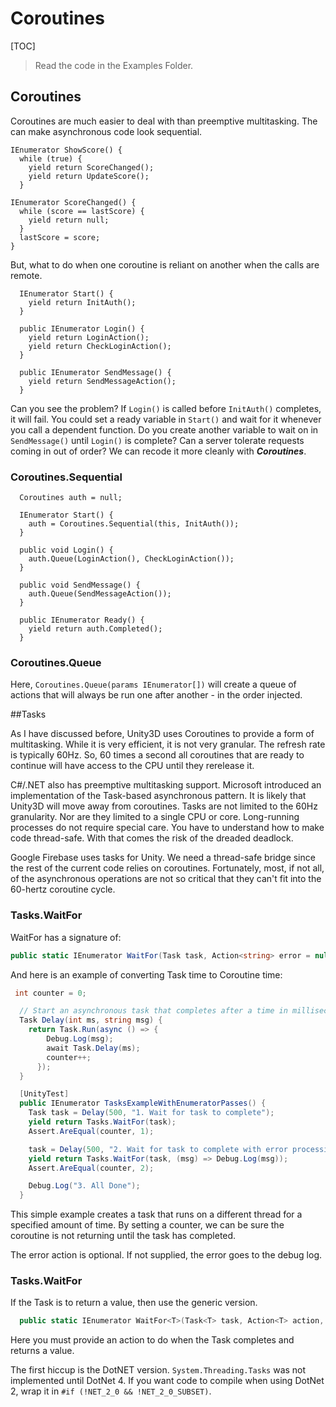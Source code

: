 # Coroutines
[TOC]

> Read the code in the Examples Folder.

## Coroutines

Coroutines are much easier to deal with than preemptive multitasking. The can make asynchronous code look sequential.

```#C
IEnumerator ShowScore() {
  while (true) {
    yield return ScoreChanged();
    yield return UpdateScore();
  }

IEnumerator ScoreChanged() {
  while (score == lastScore) {
    yield return null;
  }
  lastScore = score;
}
```

But, what to do when one coroutine is reliant on another when the calls are remote.

```#C
  IEnumerator Start() {
    yield return InitAuth();
  }

  public IEnumerator Login() {
    yield return LoginAction();
    yield return CheckLoginAction();
  }

  public IEnumerator SendMessage() {
    yield return SendMessageAction();
  }
```

Can you see the problem? If ```Login()``` is called before ```InitAuth()``` completes, it will fail. You could set a ready variable in ```Start()``` and wait for it whenever you call a dependent function. Do you create another variable to wait on in ```SendMessage()``` until ```Login()``` is complete? Can a server tolerate requests coming in out of order? We can recode it more cleanly with ***Coroutines***.

### Coroutines.Sequential

```#C
  Coroutines auth = null;

  IEnumerator Start() {
    auth = Coroutines.Sequential(this, InitAuth());
  }

  public void Login() {
    auth.Queue(LoginAction(), CheckLoginAction());
  }

  public void SendMessage() {
    auth.Queue(SendMessageAction());
  } 

  public IEnumerator Ready() {
    yield return auth.Completed();
  }
```

### Coroutines.Queue
Here, ```Coroutines.Queue(params IEnumerator[])``` will create a queue of actions that will always be run one after another - in the order injected.

##Tasks

As I have discussed before, Unity3D uses Coroutines to provide a form of multitasking. While it is very efficient, it is not very granular. The refresh rate is typically 60Hz. So, 60 times a second all coroutines that are ready to continue will have access to the CPU until they rerelease it.

C#/.NET also has preemptive multitasking support. Microsoft introduced an implementation of the Task-based asynchronous pattern. It is likely that Unity3D will move away from coroutines. Tasks are not limited to the 60Hz granularity. Nor are they limited to a single CPU or core. Long-running processes do not require special care. You have to understand how to make code thread-safe. With that comes the risk of the dreaded deadlock.

Google Firebase uses tasks for Unity. We need a thread-safe bridge since the rest of the current code relies on coroutines. Fortunately, most, if not all, of the asynchronous operations are not so critical that they can't fit into the 60-hertz coroutine cycle.

### Tasks.WaitFor
WaitFor has a signature of:
```C#
public static IEnumerator WaitFor(Task task, Action<string> error = null);
```
And here is an example of converting Task time to Coroutine time:
```C#
 int counter = 0;

  // Start an asynchronous task that completes after a time in milliseconds
  Task Delay(int ms, string msg) {
    return Task.Run(async () => {
        Debug.Log(msg);
        await Task.Delay(ms);
        counter++;
      });
  }

  [UnityTest]
  public IEnumerator TasksExampleWithEnumeratorPasses() {
    Task task = Delay(500, "1. Wait for task to complete");
    yield return Tasks.WaitFor(task);
    Assert.AreEqual(counter, 1);

    task = Delay(500, "2. Wait for task to complete with error processing");
    yield return Tasks.WaitFor(task, (msg) => Debug.Log(msg));
    Assert.AreEqual(counter, 2);

    Debug.Log("3. All Done");
  }
```

This simple example creates a task that runs on a different thread for a specified amount of time. By setting a counter, we can be sure the coroutine is not returning until the task has completed.

The error action is optional. If not supplied, the error goes to the debug log.

### Tasks.WaitFor<T>
If the Task is to return a value, then use the generic version.

```C#
  public static IEnumerator WaitFor<T>(Task<T> task, Action<T> action, Action<string> error = null);
```
Here you must provide an action to do when the Task completes and returns a value.

The first hiccup is the DotNET version. ```System.Threading.Tasks``` was not implemented until DotNet 4. If you want code to compile when using DotNet 2, wrap it in ```#if (!NET_2_0 && !NET_2_0_SUBSET)```.